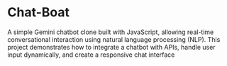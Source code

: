 # Chat-Boat
A simple Gemini chatbot clone built with JavaScript, allowing real-time conversational interaction using natural language processing (NLP). This project demonstrates how to integrate a chatbot with APIs, handle user input dynamically, and create a responsive chat interface
